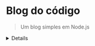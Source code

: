 # Blog do código
> Um blog simples em Node.js

<details>

Instalar pacotes:
```
npm install
```

Instalar bcrypt:
```
npm install bcrypt@3.0.8
```

Instalar passport:
```
npm install passport
```

Instalar passport-local:
```
npm install passport-local
```

Instalar JsonWebToken:
```
npm install jsonwebtoken
```

Gerar uma senha secreta aleatória para o JWT:
```
node -e "console.log(require('crypto').randomBytes(256).toString('base64'))"
```

Ler variável de ambiente em aplicações node:
```
npm install dotenv
```

</details>